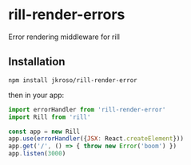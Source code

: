 # rill-render-errors

Error rendering middleware for rill

## Installation

`npm install jkroso/rill-render-error`

then in your app:

```js
import errorHandler from 'rill-render-error'
import Rill from 'rill'

const app = new Rill
app.use(errorHandler({JSX: React.createElement}))
app.get('/', () => { throw new Error('boom') })
app.listen(3000)
```
